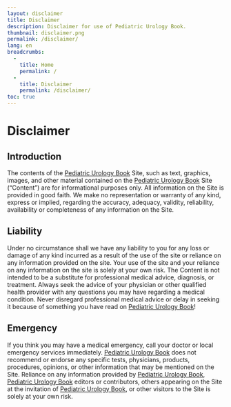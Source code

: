 ```yaml
---
layout: disclaimer
title: Disclaimer
description: Disclaimer for use of Pediatric Urology Book.
thumbnail: disclaimer.png
permalink: /disclaimer/
lang: en
breadcrumbs:
  - 
    title: Home
    permalink: /
  - 
    title: Disclaimer
    permalink: /disclaimer/
toc: true
---
```


# Disclaimer

## Introduction
The contents of the [Pediatric Urology Book](/) Site, such as text, graphics, images, and other material contained on the [Pediatric Urology Book](/) Site (“Content”) are for informational purposes only. All information on the Site is provided in good faith. We make no representation or warranty of any kind, express or implied, regarding the accuracy, adequacy, validity, reliability, availability or completeness of any information on the Site.

## Liability
Under no circumstance shall we have any liability to you for any loss or damage of any kind incurred as a result of the use of the site  or reliance on any information provided on the site. Your use of the site and your reliance on any information on the site is solely at your own risk. The Content is not intended to be a substitute for professional medical advice, diagnosis, or treatment. Always seek the advice of your physician or other qualified health provider with any questions you may have regarding a medical condition. Never disregard professional medical advice or delay in seeking it because of something you have read on [Pediatric Urology Book](/)!

## Emergency
If you think you may have a medical emergency, call your doctor or local emergency services immediately. [Pediatric Urology Book](/) does not recommend or endorse any specific tests, physicians, products, procedures, opinions, or other information that may be mentioned on the Site. Reliance on any information provided by [Pediatric Urology Book](/), [Pediatric Urology Book](/) editors or contributors, others appearing on the Site at the invitation of [Pediatric Urology Book](/), or other visitors to the Site is solely at your own risk.